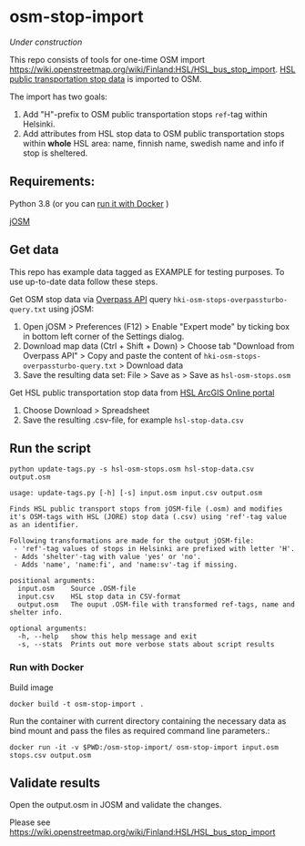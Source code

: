 ﻿# osm-stop-import

_Under construction_

This repo consists of tools for one-time OSM import https://wiki.openstreetmap.org/wiki/Finland:HSL/HSL_bus_stop_import. [HSL public transportation stop data](https://public-transport-hslhrt.opendata.arcgis.com/datasets/hsln-pys%C3%A4kit) is imported to OSM.

The import has two goals:
1. Add "H"-prefix to OSM public transportation stops `ref`-tag within Helsinki.
2. Add attributes from HSL stop data to OSM public transportation stops within **whole** HSL area: name, finnish name, swedish name and info if stop is sheltered.

## Requirements:

Python 3.8 (or you can [run it with Docker](#Run-with-Docker) )

[jOSM](https://josm.openstreetmap.de/)

## Get data

This repo has example data tagged as EXAMPLE for testing purposes. To use up-to-date data follow these steps.

Get OSM stop data via [Overpass API](https://wiki.openstreetmap.org/wiki/Overpass_API) query `hki-osm-stops-overpassturbo-query.txt` using jOSM:
1. Open jOSM > Preferences (F12) > Enable "Expert mode" by ticking box in bottom left corner of the Settings dialog.
2. Download map data (Ctrl + Shift + Down) > Choose tab "Download from Overpass API" > Copy and paste the content of `hki-osm-stops-overpassturbo-query.txt` > Download data
3. Save the resulting data set: File > Save as > Save as `hsl-osm-stops.osm`

Get HSL public transportation stop data from [HSL ArcGIS Online portal](https://public-transport-hslhrt.opendata.arcgis.com/datasets/hsln-pys%C3%A4kit)
1. Choose Download > Spreadsheet
2. Save the resulting .csv-file, for example `hsl-stop-data.csv`

## Run the script

`python update-tags.py -s hsl-osm-stops.osm hsl-stop-data.csv output.osm`

```
usage: update-tags.py [-h] [-s] input.osm input.csv output.osm

Finds HSL public transport stops from jOSM-file (.osm) and modifies it's OSM-tags with HSL (JORE) stop data (.csv) using 'ref'-tag value as an identifier.

Following transformations are made for the output jOSM-file:
 - 'ref'-tag values of stops in Helsinki are prefixed with letter 'H'.
 - Adds 'shelter'-tag with value 'yes' or 'no'.
 - Adds 'name', 'name:fi', and 'name:sv'-tag if missing.

positional arguments:
  input.osm    Source .OSM-file
  input.csv    HSL stop data in CSV-format
  output.osm   The ouput .OSM-file with transformed ref-tags, name and shelter info.

optional arguments:
  -h, --help   show this help message and exit
  -s, --stats  Prints out more verbose stats about script results
```

### Run with Docker

Build image

`docker build -t osm-stop-import .`

Run the container with current directory containing the necessary data as bind mount and pass the files as required command line parameters.:

`docker run -it -v $PWD:/osm-stop-import/ osm-stop-import input.osm stops.csv output.osm`

## Validate results

Open the output.osm in JOSM and validate the changes.

Please see https://wiki.openstreetmap.org/wiki/Finland:HSL/HSL_bus_stop_import
